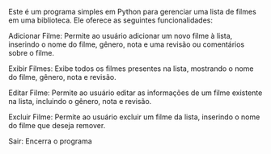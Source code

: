 Este é um programa simples em Python para gerenciar uma lista de filmes em uma biblioteca. Ele oferece as seguintes funcionalidades:

Adicionar Filme: Permite ao usuário adicionar um novo filme à lista, inserindo o nome do filme, gênero, nota e uma revisão ou comentários sobre o filme.

Exibir Filmes: Exibe todos os filmes presentes na lista, mostrando o nome do filme, gênero, nota e revisão.

Editar Filme: Permite ao usuário editar as informações de um filme existente na lista, incluindo o gênero, nota e revisão.

Excluir Filme: Permite ao usuário excluir um filme da lista, inserindo o nome do filme que deseja remover.

Sair: Encerra o programa 

